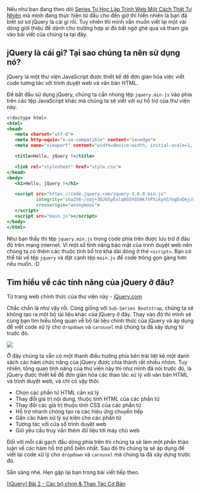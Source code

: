 Nếu như bạn đang theo dõi [Series Tự Học Lập Trình Web Một Cách Thật Tự Nhiên](/) mà mình đang thực hiện từ đầu cho đến giờ thì hiển nhiên là bạn đã biết sơ sơ jQuery là cái gì rồi. Tuy nhiên thì mình vẫn muốn viết lại một vài dòng giới thiệu để dành cho trường hợp ai đó bất ngờ ghé qua và tham gia vào bài viết của chúng ta tại đây.

## jQuery là cái gì? Tại sao chúng ta nên sử dụng nó?

jQuery là một thư viện JavaScript được thiết kế để đơn giản hóa việc viết code tương tác với trình duyệt web và văn bản HTML.

Để bắt đầu sử dụng jQuery, chúng ta cần nhúng tệp `jquery.min.js` vào phía trên các tệp JavaScript khác mà chúng ta sẽ viết với sự hỗ trợ của thư viện này.

```jquery.html
<!doctype html>
<html>
<head>
   <meta charset="utf-8">
   <meta http-equiv="x-ua-compatible" content="ie=edge">
   <meta name="viewport" content="width=device-width, initial-scale=1, shrink-to-fit=no">

   <title>Hello, jQuery !</title>

   <link rel="stylesheet" href="style.css">
</head>
<body>
   <h1>Hello, jQuery !</h1>

   <script src="https://code.jquery.com/jquery-3.6.0.min.js"
           integrity="sha256-/xUj+3OJU5yExlq6GSYGSHk7tPXikynS7ogEvDej/m4="
           crossorigin="anonymous">
   </script>
   <script src="main.js"></script>
</body>
</html>
```

Như bạn thấy thì tệp `jquery.min.js` trong code phía trên được lưu trữ ở đâu đó trên mạng internet. Vì một số tính năng bảo mật của trình duyệt web nên chúng ta có thêm các thuộc tính bổ trợ khá dài dòng ở thẻ `<script>`. Bạn có thể tải về tệp `jquery` và đặt cạnh tệp `main.js` để code trông gọn gàng hơn nếu muốn. :D

## Tìm hiểu về các tính năng của jQuery ở đâu?

Từ trang web chính thức của thư viện này - [jQuery.com](https://api.jquery.com/)

Chắc chắn là như vậy rồi. Cũng giống với `Sub-Series Bootstrap`, chúng ta sẽ không tạo ra một bộ tài liệu khác của jQuery ở đây. Thay vào đó thì mình sẽ cùng bạn tìm hiểu tổng quan về bộ tài liệu chính thức của jQuery và áp dụng để viết code xử lý cho `dropdown` và `carousel` mà chúng ta đã xây dựng từ trước đó.

![](https://images.viblo.asia/4eb0b925-e073-42fe-92e4-4d14178589ff.png)

Ở đây chúng ta vẫn có một thanh điều hướng phía bên trái liệt kê một danh sách các hàm chức năng của jQuery được chia thành rất nhiều nhóm. Tuy nhiên, tổng quan tính năng của thư viện này thì như mình đã nói trước đó, là jQuery được thiết kế để đơn giản hóa các thao tác xử lý với văn bản HTML và trình duyệt web, và chỉ có vậy thôi:

- Chọn các phần tử HTML cần xử lý
- Thay đổi giá trị nội dung, thuộc tính HTML của các phần tử
- Thay đổi các giá trị thuộc tính CSS của các phần tử
- Hỗ trợ nhanh chóng tạo ra các hiệu ứng chuyển tiếp
- Gắn các hàm xử lý sự kiện cho các phần tử
- Tương tác với cửa sổ trình duyệt web
- Gửi yêu cầu truy vấn thêm dữ liệu tới máy chủ web

Đối với mỗi cái gạch đầu dòng phía trên thì chúng ta sẽ làm một phần thảo luận về các hàm hỗ trợ phổ biến nhất. Sau đó thì chúng ta sẽ áp dụng để viết lại code xử lý cho `dropdown` và `carousel` mà chúng ta đã xây dựng trước đó.

Sẵn sàng nhé. Hẹn gặp lại bạn trong bài viết tiếp theo.

[[jQuery] Bài 2 - Các bộ chọn & Thao Tác Cơ Bản](/article/view/0044)
